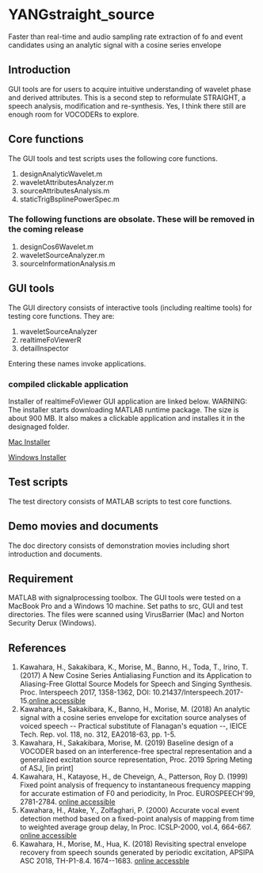 # YANGstraight_source
Faster than real-time and audio sampling rate extraction of fo and event candidates
using an analytic signal with a cosine series envelope

## Introduction

GUI tools are for users to acquire intuitive understanding of wavelet phase and derived attributes. This is a second step to reformulate STRAIGHT, a speech analysis, modification and re-synthesis. Yes, I think there still are enough room for VOCODERs to explore.

## Core functions

The GUI tools and test scripts uses the following core functions.

1. designAnalyticWavelet.m
2. waveletAttributesAnalyzer.m
3. sourceAttributesAnalysis.m
4. staticTrigBsplinePowerSpec.m

### The following functions are obsolate. These will be removed in the coming release

1. designCos6Wavelet.m
2. waveletSourceAnalyzer.m
3. sourceInformationAnalysis.m

## GUI tools

The GUI directory consists of interactive tools (including realtime tools) for testing core functions. They are:

1. waveletSourceAnalyzer
2. realtimeFoViewerR
3. detailInspector

Entering these names invoke applications.

### compiled clickable application

Installer of realtimeFoViewer GUI application are linked below. WARNING: The installer starts downloading MATLAB runtime package. The size is about 900 MB. It also makes a clickable application and installes it in the designaged folder.

 [Mac Installer ](http://www.wakayama-u.ac.jp/~kawahara/Resources/realtimeFoViewerMac.zip)
 
 [Windows Installer ](http://www.wakayama-u.ac.jp/~kawahara/Resources/realtimeFoViewerWin.zip)


## Test scripts

The test directory consists of MATLAB scripts to test core functions.

## Demo movies and documents

The doc directory consists of demonstration movies including short introduction and documents.

## Requirement

MATLAB with signalprocessing toolbox. The GUI tools were tested on a MacBook Pro and a Windows 10 machine. Set paths to src, GUI and test directories. The files were scanned using VirusBarrier (Mac) and Norton Security Derux (Windows).

## References

1. Kawahara, H., Sakakibara, K., Morise, M., Banno, H., Toda, T., Irino, T. (2017) A New Cosine Series Antialiasing Function and its Application to Aliasing-Free Glottal Source Models for Speech and Singing Synthesis. Proc. Interspeech 2017, 1358-1362, DOI: 10.21437/Interspeech.2017-15.[online accessible](https://www.isca-speech.org/archive/Interspeech_2017/pdfs/0015.PDF)
2. Kawahara, H., Sakakibara, K., Banno, H., Morise, M.  (2018) An analytic signal with a cosine series envelope for excitation source analyses of voiced speech -- Practical substitute of Flanagan's equation --, IEICE Tech. Rep. vol. 118, no. 312, EA2018-63, pp. 1-5.
3. Kawahara, H., Sakakibara, Morise, M.  (2019) Baseline design of a VOCODER based on an interference-free spectral representation and a generalized excitation source representation, Proc. 2019 Spring Meting of ASJ,  [in print]
4. Kawahara, H., Katayose, H., de Cheveign, A., Patterson, Roy D. (1999) Fixed point analysis of frequency to instantaneous frequency mapping for accurate estimation of F0 and periodicity, In Proc. EUROSPEECH'99, 2781-2784. [online accessible](https://www.isca-speech.org/archive/archive_papers/eurospeech_1999/e99_2781.pdf)
5. Kawahara, H., Atake, Y., Zolfaghari, P. (2000) Accurate vocal event detection method based on a fixed-point analysis of mapping from time to weighted average group delay, In Proc. ICSLP-2000, vol.4, 664-667. [online accessible](https://www.isca-speech.org/archive/archive_papers/icslp_2000/i00_4664.pdf)
6. Kawahara, H., Morise, M., Hua, K. (2018) Revisiting spectral envelope recovery from speech sounds generated by periodic excitation, APSIPA ASC 2018, TH-P1-8.4. 1674--1683. [online accessble](http://www.apsipa.org/proceedings/2018/pdfs/0001674.pdf)

